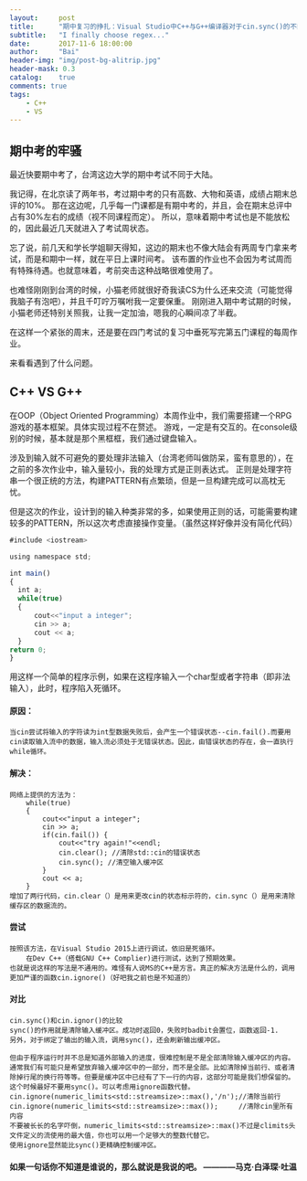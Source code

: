 ```yaml
---
layout:     post
title:      "期中复习的挣扎：Visual Studio中C++与G++编译器对于cin.sync()的不同表现"
subtitle:   "I finally choose regex..."
date:       2017-11-6 18:00:00
author:     "Bai"
header-img: "img/post-bg-alitrip.jpg"
header-mask: 0.3
catalog:    true
comments: true
tags:
    - C++
    - VS
---
```


##  期中考的牢骚

最近快要期中考了，台湾这边大学的期中考试不同于大陆。

我记得，在北京读了两年书，考过期中考的只有高数、大物和英语，成绩占期末总评的10%。
那在这边呢，几乎每一门课都是有期中考的，并且，会在期末总评中占有30%左右的成绩（视不同课程而定）。
所以，意味着期中考试也是不能放松的，因此最近几天就进入了考试周状态。

忘了说，前几天和学长学姐聊天得知，这边的期末也不像大陆会有两周专门拿来考试，而是和期中一样，就在平日上课时间考。
该布置的作业也不会因为考试周而有特殊待遇。也就意味着，考前突击这种战略很难使用了。

也难怪刚刚到台湾的时候，小猫老师就很好奇我读CS为什么还来交流（可能觉得我脑子有泡吧），并且千叮咛万嘱咐我一定要保重。
刚刚进入期中考试期的时候，小猫老师还特别关照我，让我一定加油，嗯我的心瞬间凉了半截。

在这样一个紧张的周末，还是要在四门考试的复习中垂死写完第五门课程的每周作业。

来看看遇到了什么问题。


##  C++ VS G++

在OOP（Object Oriented Programming）本周作业中，我们需要搭建一个RPG游戏的基本框架。具体实现过程不在赘述。
游戏，一定是有交互的。在console级别的时候，基本就是那个黑框框，我们通过键盘输入。

涉及到输入就不可避免的要处理非法输入（台湾老师叫做防呆，蛮有意思的），在之前的多次作业中，输入量较小，我的处理方式是正则表达式。
正则是处理字符串一个很正统的方法，构建PATTERN有点繁琐，但是一旦构建完成可以高枕无忧。

但是这次的作业，设计到的输入种类非常的多，如果使用正则的话，可能需要构建较多的PATTERN，所以这次考虑直接操作变量。（虽然这样好像并没有简化代码）

```javascript
#include <iostream>

using namespace std;

int main()
{
  int a;
  while(true)
  {
      cout<<"input a integer";
      cin >> a;
      cout << a;
  }
return 0;
}
```

用这样一个简单的程序示例，如果在这程序输入一个char型或者字符串（即非法输入），此时，程序陷入死循环。
####  原因：
    当cin尝试将输入的字符读为int型数据失败后，会产生一个错误状态--cin.fail().而要用cin读取输入流中的数据，输入流必须处于无错误状态。因此，由错误状态的存在，会一直执行while循环。
####  解决：

    网络上提供的方法为：
        while(true)
        {
            cout<<"input a integer";
            cin >> a;
            if(cin.fail()) {
                cout<<"try again!"<<endl;
                cin.clear(); //清除std::cin的错误状态
                cin.sync(); //清空输入缓冲区
            }
            cout << a;
        }
    增加了两行代码，cin.clear（）是用来更改cin的状态标示符的，cin.sync（）是用来清除缓存区的数据流的。
####  尝试
    按照该方法，在Visual Studio 2015上进行调试，依旧是死循环。
        在Dev C++（搭载GNU C++ Complier)进行测试，达到了预期效果。
    也就是说这样的写法是不通用的。难怪有人说MS的C++是方言。真正的解决方法是什么的，调用更加严谨的函数cin.ignore()（好吧我之前也是不知道的）

#### 对比
    cin.sync()和cin.ignor()的比较
    sync()的作用就是清除输入缓冲区。成功时返回0，失败时badbit会置位，函数返回-1.
    另外，对于绑定了输出的输入流，调用sync()，还会刷新输出缓冲区。
 
    但由于程序运行时并不总是知道外部输入的进度，很难控制是不是全部清除输入缓冲区的内容。通常我们有可能只是希望放弃输入缓冲区中的一部分，而不是全部。比如清除掉当前行、或者清除掉行尾的换行符等等。但要是缓冲区中已经有了下一行的内容，这部分可能是我们想保留的。这个时候最好不要用sync()。可以考虑用ignore函数代替。
    cin.ignore(numeric_limits<std::streamsize>::max(),'/n');//清除当前行
    cin.ignore(numeric_limits<std::streamsize>::max());     //清除cin里所有内容
    不要被长长的名字吓倒，numeric_limits<std::streamsize>::max()不过是climits头文件定义的流使用的最大值，你也可以用一个足够大的整数代替它。
    使用ignore显然能比sync()更精确控制缓冲区。



####  如果一句话你不知道是谁说的，那么就说是我说的吧。                 ————马克·白泽琛·吐温